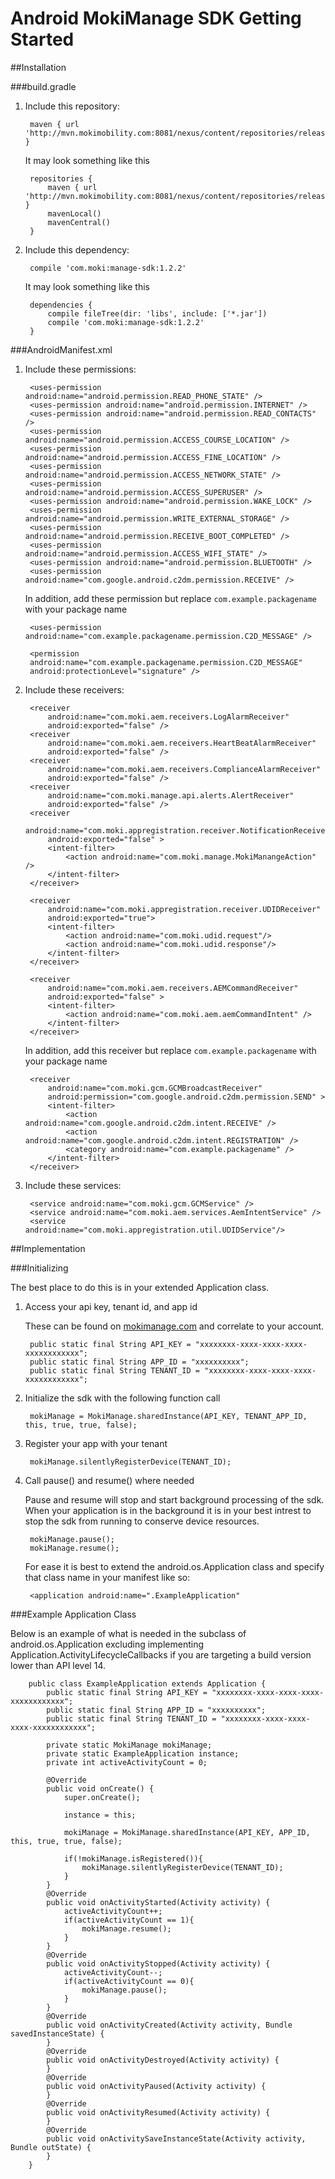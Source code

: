 Android MokiManage SDK Getting Started
======================================

##Installation

###build.gradle

1. Include this repository:

		maven { url 'http://mvn.mokimobility.com:8081/nexus/content/repositories/releases/' }

	It may look something like this

		repositories {
 			maven { url 'http://mvn.mokimobility.com:8081/nexus/content/repositories/releases/' }
	    	mavenLocal()
		   	mavenCentral()
		}

2. Include this dependency:

		compile 'com.moki:manage-sdk:1.2.2'
	
	It may look something like this  
	
     	dependencies {
        	compile fileTree(dir: 'libs', include: ['*.jar'])
        	compile 'com.moki:manage-sdk:1.2.2'
        }
 
###AndroidManifest.xml
    
1. Include these permissions:

		<uses-permission android:name="android.permission.READ_PHONE_STATE" />
    	<uses-permission android:name="android.permission.INTERNET" />
	    <uses-permission android:name="android.permission.READ_CONTACTS" />
	    <uses-permission android:name="android.permission.ACCESS_COURSE_LOCATION" />
	    <uses-permission android:name="android.permission.ACCESS_FINE_LOCATION" />
	    <uses-permission android:name="android.permission.ACCESS_NETWORK_STATE" />
	    <uses-permission android:name="android.permission.ACCESS_SUPERUSER" />
	    <uses-permission android:name="android.permission.WAKE_LOCK" />
	    <uses-permission android:name="android.permission.WRITE_EXTERNAL_STORAGE" />
	    <uses-permission android:name="android.permission.RECEIVE_BOOT_COMPLETED" />
	    <uses-permission android:name="android.permission.ACCESS_WIFI_STATE" />
	    <uses-permission android:name="android.permission.BLUETOOTH" />
	    <uses-permission android:name="com.google.android.c2dm.permission.RECEIVE" />
	    
	In addition, add these permission but replace `com.example.packagename` with your package name 
	    
	    <uses-permission android:name="com.example.packagename.permission.C2D_MESSAGE" />
	    
	    <permission
        android:name="com.example.packagename.permission.C2D_MESSAGE"
        android:protectionLevel="signature" />


2. Include these receivers:

		<receiver
            android:name="com.moki.aem.receivers.LogAlarmReceiver"
            android:exported="false" />
        <receiver
            android:name="com.moki.aem.receivers.HeartBeatAlarmReceiver"
            android:exported="false" />
        <receiver
            android:name="com.moki.aem.receivers.ComplianceAlarmReceiver"
            android:exported="false" />
        <receiver
            android:name="com.moki.manage.api.alerts.AlertReceiver"
            android:exported="false" />
        <receiver
            android:name="com.moki.appregistration.receiver.NotificationReceiver"
            android:exported="false" >
            <intent-filter>
                <action android:name="com.moki.manage.MokiManangeAction" />
            </intent-filter>
        </receiver>

        <receiver
            android:name="com.moki.appregistration.receiver.UDIDReceiver"
            android:exported="true">
            <intent-filter>
                <action android:name="com.moki.udid.request"/>
                <action android:name="com.moki.udid.response"/>
            </intent-filter>
        </receiver>

        <receiver
            android:name="com.moki.aem.receivers.AEMCommandReceiver"
            android:exported="false" >
            <intent-filter>
                <action android:name="com.moki.aem.aemCommandIntent" />
            </intent-filter>
        </receiver>	

	In addition, add this receiver but replace `com.example.packagename` with your package name 

		<receiver
            android:name="com.moki.gcm.GCMBroadcastReceiver"
            android:permission="com.google.android.c2dm.permission.SEND" >
            <intent-filter>
                <action android:name="com.google.android.c2dm.intent.RECEIVE" />
                <action android:name="com.google.android.c2dm.intent.REGISTRATION" />
                <category android:name="com.example.packagename" />
            </intent-filter>
        </receiver>
        
3. Include these services:		
		
		<service android:name="com.moki.gcm.GCMService" />
        <service android:name="com.moki.aem.services.AemIntentService" />
        <service android:name="com.moki.appregistration.util.UDIDService"/>	
	
##Implementation

###Initializing

The best place to do this is in your extended Application class.

1. Access your api key, tenant id, and app id

	These can be found on [mokimanage.com](https://www.mokimanage.com/app#settings/devSettings) and correlate to your account.
	
		public static final String API_KEY = "xxxxxxxx-xxxx-xxxx-xxxx-xxxxxxxxxxxx";
	    public static final String APP_ID = "xxxxxxxxxx";
	    public static final String TENANT_ID = "xxxxxxxx-xxxx-xxxx-xxxx-xxxxxxxxxxxx";
 
2. Initialize the sdk with the following function call

		mokiManage = MokiManage.sharedInstance(API_KEY, TENANT_APP_ID, this, true, true, false);
		
3. Register your app with your tenant

		mokiManage.silentlyRegisterDevice(TENANT_ID);

4. Call pause() and resume() where needed

	Pause and resume will stop and start background processing of the sdk. When your application is in the background it is in your best intrest to stop the sdk from running to conserve device resources.

		mokiManage.pause();
		mokiManage.resume();


	For ease it is best to extend the android.os.Application class and specify that class name in your manifest like so:  

		<application android:name=".ExampleApplication"

###Example Application Class

Below is an example of what is needed in the subclass of android.os.Application excluding implementing Application.ActivityLifecycleCallbacks if you are targeting a build version lower than API level 14.
	
		public class ExampleApplication extends Application {
	    	public static final String API_KEY = "xxxxxxxx-xxxx-xxxx-xxxx-xxxxxxxxxxxx";
		    public static final String APP_ID = "xxxxxxxxxx";
		    public static final String TENANT_ID = "xxxxxxxx-xxxx-xxxx-xxxx-xxxxxxxxxxxx";
		    
		    private static MokiManage mokiManage;
		    private static ExampleApplication instance;
		    private int activeActivityCount = 0;
		
			@Override
		    public void onCreate() {
		        super.onCreate();
		
		        instance = this;
		
		        mokiManage = MokiManage.sharedInstance(API_KEY, APP_ID, this, true, true, false);
			
		        if(!mokiManage.isRegistered()){
		            mokiManage.silentlyRegisterDevice(TENANT_ID);
		        }
		    }
		    @Override
		    public void onActivityStarted(Activity activity) {
		        activeActivityCount++;
		        if(activeActivityCount == 1){
		            mokiManage.resume();
		        }
		    }
		    @Override
		    public void onActivityStopped(Activity activity) {
		        activeActivityCount--;
		        if(activeActivityCount == 0){
		            mokiManage.pause();
		        }
		    }
		    @Override
		    public void onActivityCreated(Activity activity, Bundle savedInstanceState) {
		    }
		    @Override
		    public void onActivityDestroyed(Activity activity) {
		    }
		    @Override
		    public void onActivityPaused(Activity activity) {
		    }
		    @Override
		    public void onActivityResumed(Activity activity) {
		    }
		    @Override
		    public void onActivitySaveInstanceState(Activity activity, Bundle outState) {
		    }
		}
